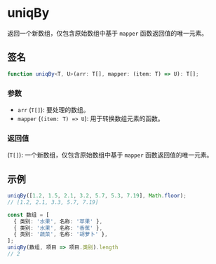 # uniqBy

返回一个新数组，仅包含原始数组中基于 `mapper` 函数返回值的唯一元素。

## 签名

```typescript
function uniqBy<T, U>(arr: T[], mapper: (item: T) => U): T[];
```

### 参数

- `arr` (`T[]`): 要处理的数组。
- `mapper` (`(item: T) => U`): 用于转换数组元素的函数。

### 返回值

(`T[]`): 一个新数组，仅包含原始数组中基于 `mapper` 函数返回值的唯一元素。

## 示例

```typescript
uniqBy([1.2, 1.5, 2.1, 3.2, 5.7, 5.3, 7.19], Math.floor);
// [1.2, 2.1, 3.3, 5.7, 7.19]
```

```typescript
const 数组 = [
  { 类别: '水果', 名称: '苹果' },
  { 类别: '水果', 名称: '香蕉' },
  { 类别: '蔬菜', 名称: '胡萝卜' },
];
uniqBy(数组, 项目 => 项目.类别).length
// 2
```
